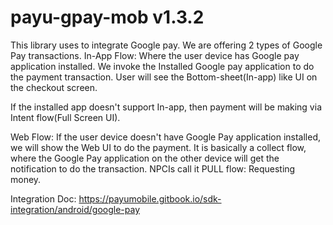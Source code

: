 # payu-gpay-mob v1.3.2


This library uses to integrate Google pay.
We are offering 2 types of Google Pay transactions.
In-App Flow:
Where the user device has Google pay application installed. We invoke the Installed Google pay application to do the payment transaction. User will see the Bottom-sheet(In-app) like UI on the checkout screen.

If the installed app doesn't support In-app, then payment will be making via Intent flow(Full Screen UI).

Web Flow:
If the user device doesn't have Google Pay application installed, we will show the Web UI to do the payment. It is basically a collect flow, where the Google Pay application on the other device will get the notification to do the transaction. NPCIs call it PULL flow: Requesting money.

Integration Doc:
https://payumobile.gitbook.io/sdk-integration/android/google-pay